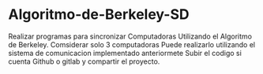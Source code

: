 # Algoritmo-de-Berkeley-SD
Realizar programas para sincronizar Computadoras Utilizando el Algoritmo de  Berkeley. Comsiderar solo 3 computadoras Puede realizarlo utilizando el sistema de comunicacion implementado anteriormete Subir el codigo si cuenta Github o gitlab y compartir el proyecto.
